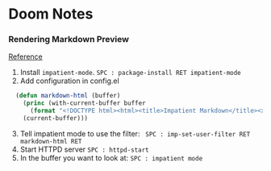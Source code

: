 # Doom Notes

### Rendering Markdown Preview 
[Reference](https://stackoverflow.com/questions/36183071/how-can-i-preview-markdown-in-emacs-in-real-time)
1. Install `impatient-mode`.
   `SPC : package-install RET impatient-mode`
2. Add configuration in config.el
```lisp 
  (defun markdown-html (buffer)
    (princ (with-current-buffer buffer
      (format "<!DOCTYPE html><html><title>Impatient Markdown</title><xmp theme=\"united\" style=\"display:none;\"> %s  </xmp><script src=\"http://strapdownjs.com/v/0.2/strapdown.js\"></script></html>" (buffer-substring-no-properties (point-min) (point-max))))
    (current-buffer)))
```
3. Tell impatient mode to use the filter: 
   ` SPC : imp-set-user-filter RET markdown-html RET`
4. Start HTTPD server 
    `SPC : httpd-start`
5. In the buffer you want to look at: 
   `SPC : impatient mode`
